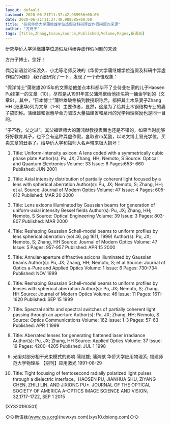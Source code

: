 ```yaml
---
layout: default
Lastmod: 2020-06-21T11:37:42.989956+00:00
date: 2020-06-21T11:37:40.988585+00:00
title: "研究华侨大学蒲继雄学位造假及科研弄虚作假问题的来源"
author: "方舟子"
tags: [Title,Zhang,Issue,Source,Published,Volume,Pages,新语丝]
---
```


研究华侨大学蒲继雄学位造假及科研弄虚作假问题的来源

方舟子博士，您好！

偶见新语丝论坛渡久、小尤等老师反映的《华侨大学蒲继雄学位造假及科研中弄虚作假的问题》.我仔细研究了一下，发现了一个奇怪现象：

“假洋博士”蒲继雄2015年的文章给他差点本科都毕不了业待业在家的儿子Haosen Pu挂第一的文章（10），尽然是从1991年其父蒲鸿猷给他挂名第一捅金学到的（文章9）。其中，“日本博士”蒲继雄破格搞到教授职称后，都把其土木系妻子Zhang HH (张惠华)列为文章（1-8）主要作者，显然，这是为了给其土木钢结构专业的妻子搞职称。蒲继雄和张惠华合力骗取大量福建省和泉州的光学物理奖励也是同一目的。

“子不教，父之过”。其父福建师大的蒲鸿猷教授表面也还是不错的，如果当时能够好好教育其子，也不会有这种弄虚作假，套取省市奖励，以论文博士冒充学位，买卖文章的丑事了。给华侨大学和福师大名声带来极大损坏！

1. Title: Uniform-intensity axicon: A lens coded with a symmetrically cubic phase plate Author(s): Pu, JX; Zhang, HH; Nemoto, S Source: Optical and Quantum Electronics Volume: 33 Issue: 6 Pages:653- 660 Published: JUN 2001

2. Title: Axial intensity distribution of partially coherent light focused by a lens with spherical aberration Author(s): Pu, JX; Nemoto, S; Zhang, HH; et al. Source: Journal of Modern Optics Volume: 47 Issue: 4 Pages: 605-612 Published: MAR 20 2000

3. Title: Lens axicons illuminated by Gaussian beams for generation of uniform-axial intensity Bessel fields Author(s): Pu, JX; Zhang, HH; Nemoto, S Source: Optical Engineering Volume: 39 Issue: 3 Pages: 803-807 Published: MAR 2000

4. Title: Reshaping Gaussian Schell-model beams to uniform profiles by lens spherical aberration (vol 46, pg 1611, 1999) Author(s): Pu, JX; Nemoto, S; Zhang, HH Source: Journal of Modern Optics Volume: 47 Issue: 5 Pages: 957-957 Published: APR 15 2000

5. Title: Annular-aperture diffractive axicons illuminated by Gaussian beams Author(s): Pu, JX; Zhang, HH; Nemoto, S; et al.Source: Journal of Optics a-Pure and Applied Optics Volume: 1 Issue: 6 Pages: 730-734 Published: NOV 1999

6. Title: Reshaping Gaussian Schell-model beams to uniform profiles by lenses with spherical aberration Author(s): Pu, JX; Nemoto, S; Zhang, HH Source: Journal of Modern Optics Volume: 46 Issue: 11 Pages: 1611-1620 Published: SEP 15 1999

7. Title: Spectral shifts and spectral switches of partially coherent light passing through an aperture Author(s): Pu, JX; Zhang, HH; Nemoto, S Source: Optics Communications Volume: 162 Issue: 1-3 Pages: 57-63 Published: APR 1 1999

8. Title: Aberrated lenses for generating flattened laser irradiance Author(s): Pu, JX; Zhang, HH Source: Applied Optics Volume: 37 Issue: 19 Pages: 4200-4205 Published: JUL 1 1998

9. 光阑对部分相干光束模式的影响 蒲继雄; 蒲鸿猷 华侨大学应用物理系; 福建师范大学物理系 【期刊】应用激光 1991-08-29

10. Title: Tight focusing of femtosecond radially polarized light pulses through a dielectric interface，HAOSEN PU, JIANHUA SHU, ZIYANG CHEN, ZHILI LIN, AND JIXIONG PU*. JOURNAL OF THE OPTICAL SOCIETY OF AMERICA A-OPTICS IMAGE SCIENCE AND VISION，32,1717-1722, SEP 1 2015

(XYS20190501)

◇◇新语丝(www.xys.org)(newxys.com)(xys10.dxiong.com)◇◇

